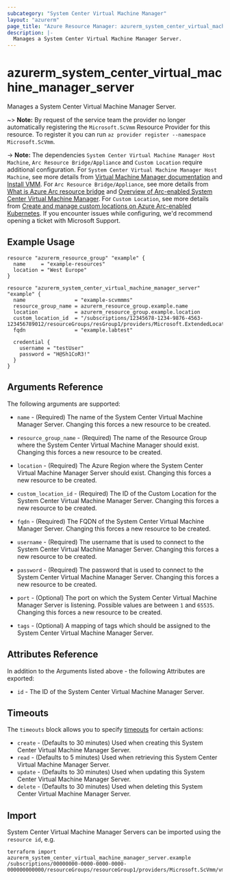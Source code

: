 ```yaml
---
subcategory: "System Center Virtual Machine Manager"
layout: "azurerm"
page_title: "Azure Resource Manager: azurerm_system_center_virtual_machine_manager_server"
description: |-
  Manages a System Center Virtual Machine Manager Server.
---
```


# azurerm_system_center_virtual_machine_manager_server

Manages a System Center Virtual Machine Manager Server.

~> **Note:** By request of the service team the provider no longer automatically registering the `Microsoft.ScVmm` Resource Provider for this resource. To register it you can run `az provider register --namespace Microsoft.ScVmm`.

-> **Note:** The dependencies `System Center Virtual Machine Manager Host Machine`, `Arc Resource Bridge/Appliance` and `Custom Location` require additional configuration. For `System Center Virtual Machine Manager Host Machine`, see more details from [Virtual Machine Manager documentation](https://learn.microsoft.com/en-us/system-center/vmm/?view=sc-vmm-2022) and [Install VMM](https://learn.microsoft.com/en-us/system-center/vmm/install?view=sc-vmm-2022). For `Arc Resource Bridge/Appliance`, see more details from [What is Azure Arc resource bridge](https://learn.microsoft.com/en-us/azure/azure-arc/resource-bridge/overview) and [Overview of Arc-enabled System Center Virtual Machine Manager](https://learn.microsoft.com/en-us/azure/azure-arc/system-center-virtual-machine-manager/overview). For `Custom Location`, see more details from [Create and manage custom locations on Azure Arc-enabled Kubernetes](https://learn.microsoft.com/en-us/azure/azure-arc/kubernetes/custom-locations). If you encounter issues while configuring, we'd recommend opening a ticket with Microsoft Support.

## Example Usage

```hcl
resource "azurerm_resource_group" "example" {
  name     = "example-resources"
  location = "West Europe"
}

resource "azurerm_system_center_virtual_machine_manager_server" "example" {
  name                = "example-scvmmms"
  resource_group_name = azurerm_resource_group.example.name
  location            = azurerm_resource_group.example.location
  custom_location_id  = "/subscriptions/12345678-1234-9876-4563-123456789012/resourceGroups/resGroup1/providers/Microsoft.ExtendedLocation/customLocations/customLocation1"
  fqdn                = "example.labtest"

  credential {
    username = "testUser"
    password = "H@Sh1CoR3!"
  }
}
```

## Arguments Reference

The following arguments are supported:

* `name` - (Required) The name of the System Center Virtual Machine Manager Server. Changing this forces a new resource to be created.

* `resource_group_name` - (Required) The name of the Resource Group where the System Center Virtual Machine Manager should exist. Changing this forces a new resource to be created.

* `location` - (Required) The Azure Region where the System Center Virtual Machine Manager Server should exist. Changing this forces a new resource to be created.

* `custom_location_id` - (Required) The ID of the Custom Location for the System Center Virtual Machine Manager Server. Changing this forces a new resource to be created.

* `fqdn` - (Required) The FQDN of the System Center Virtual Machine Manager Server. Changing this forces a new resource to be created.

* `username` - (Required) The username that is used to connect to the System Center Virtual Machine Manager Server. Changing this forces a new resource to be created.

* `password` - (Required) The password that is used to connect to the System Center Virtual Machine Manager Server. Changing this forces a new resource to be created.

* `port` - (Optional) The port on which the System Center Virtual Machine Manager Server is listening. Possible values are between `1` and `65535`. Changing this forces a new resource to be created.

* `tags` - (Optional) A mapping of tags which should be assigned to the System Center Virtual Machine Manager Server.

## Attributes Reference

In addition to the Arguments listed above - the following Attributes are exported:

* `id` - The ID of the System Center Virtual Machine Manager Server.

## Timeouts

The `timeouts` block allows you to specify [timeouts](https://www.terraform.io/docs/configuration/resources.html#timeouts) for certain actions:

* `create` - (Defaults to 30 minutes) Used when creating this System Center Virtual Machine Manager Server.
* `read` - (Defaults to 5 minutes) Used when retrieving this System Center Virtual Machine Manager Server.
* `update` - (Defaults to 30 minutes) Used when updating this System Center Virtual Machine Manager Server.
* `delete` - (Defaults to 30 minutes) Used when deleting this System Center Virtual Machine Manager Server.

## Import

System Center Virtual Machine Manager Servers can be imported using the `resource id`, e.g.

```shell
terraform import azurerm_system_center_virtual_machine_manager_server.example /subscriptions/00000000-0000-0000-0000-000000000000/resourceGroups/resourceGroup1/providers/Microsoft.ScVmm/vmmServers/vmmServer1
```
